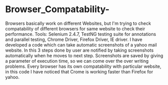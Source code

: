# Browser_Compatability-
Browsers basically work on different Websites, but I'm trying to check compatability of different browsers for same website to check their performance.
Tools: Selenium 2.4.7, TestNG testing suite for annotations and parallel testing, Chrome Driver, Firefox Driver, IE driver.
I have developed a code which can take automatic screenshots of a yahoo mail website.
In this 3 steps done by user are notified by taking screenshots automatically when he moves to next step.
Screenshots are saved by giving a parameter of execution time, so we can come over the over writing problems.
Every browser has its own compatability with particular website, in this code I have noticed that Crome is working faster than Firefox for yahoo.
